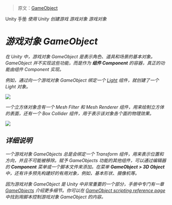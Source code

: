 > 原文：[GameObject](http://docs.unity3d.com/Manual/class-GameObject.html)

<!-- Unity Manual > Working In Unity > Creating Gameplay > GameObjects -->
Unity 手册 <i class="fa fa-angle-right"/> 使用 Unity <i class="fa fa-angle-right"/> 创建游戏 <i class="fa fa-angle-right"/> 游戏对象 <i class="fa fa-angle-right"/> 游戏对象

<!-- # GameObject -->
# 游戏对象 GameObject

<!-- GameObjects are the fundamental objects in Unity that represent characters, props and scenery. They do not accomplish much in themselves but they act as containers for **Components**, which implement the real functionality. -->
在 Unity 中，游戏对象 GameObject 是表示角色、道具和场景的基本对象。GameObject 并不实现这些功能，而是作为 **组件 Component** 的容器，真正的功能由组件 Component 实现。

<!-- For example, a Light object is created by attaching a [Light](http://docs.unity3d.com/Manual/class-Light.html) component to a GameObject. -->
例如，通过向一个游戏对象 GameObject 绑定一个 [Light](http://docs.unity3d.com/Manual/class-Light.html) 组件，就创建了一个 Light 对象。

![](http://docs.unity3d.com/uploads/Main/GameObjectLightExample.png)

<!-- A solid cube object has a Mesh Filter and Mesh Renderer component, to draw the surface of the cube, and a Box Collider component to represent the object’s solid volume in terms of physics. -->
一个立方体对象含有一个 Mesh Filter 和 Mesh Renderer 组件，用来绘制立方体的表面，还有一个 Box Collider 组件，用于表示该对象各个面的物理效果。

![](http://docs.unity3d.com/uploads/Main/GameObjectCubeExample.png)

<!-- ## Details -->
## 详细说明

<!-- A GameObject always has a [Transform](http://docs.unity3d.com/Manual/class-Transform.html) component attached (to represent position and orientation) and it is not possible to remove this. The other components that give the object its functionality can be added from the editor’s **Component** menu or from a script. There are also many useful pre-constructed objects (primitive shapes, Cameras, etc) available on the **GameObject > 3D Object** menu, see [Primitive Objects](http://docs.unity3d.com/Manual/PrimitiveObjects.html). -->
一个游戏对象 GameObjects 总是会绑定一个 Transform 组件，用来表示位置和方向，并且不可能被移除。赋予 GameObjects 功能的其他组件，可以通过编辑器的 **Component** 菜单或一个脚本文件来添加。在菜单 **GameObject > 3D Object** 中，还有许多预先构建好的有用对象，例如，基本形状、摄像机等。

<!-- Since GameObjects are a very important part of Unity, there is a [GameObjects](http://docs.unity3d.com/Manual/GameObjects.html) section in the manual with extensive detail about them. You can find out more about controlling GameObjects from scripts on the [GameObject scripting reference page](http://docs.unity3d.com/ScriptReference/GameObject.html). -->
因为游戏对象 GameObject 是 Unity 中非常重要的一个部分，手册中专门有一章 [GameObjects](http://docs.unity3d.com/Manual/GameObjects.html) 介绍更多细节。你可以在 [GameObject scripting reference page](http://docs.unity3d.com/ScriptReference/GameObject.html) 中找到用脚本控制游戏对象 GameObject 的内容。
